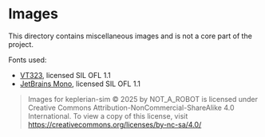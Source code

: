 # Images
This directory contains miscellaneous images and is not a core part of the project.

Fonts used:
- [VT323](https://fonts.google.com/specimen/VT323), licensed SIL OFL 1.1
- [JetBrains Mono](https://fonts.google.com/specimen/JetBrains+Mono), licensed SIL OFL 1.1

> Images for keplerian-sim  © 2025 by NOT_A_ROBOT is licensed under Creative Commons Attribution-NonCommercial-ShareAlike 4.0 International. To view a copy of this license, visit https://creativecommons.org/licenses/by-nc-sa/4.0/
